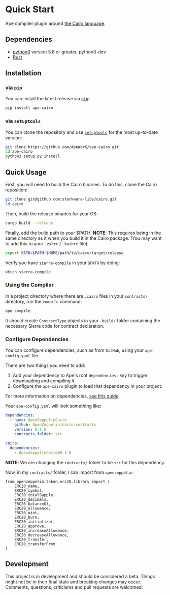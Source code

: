 # Quick Start

Ape compiler plugin around [the Cairo language](https://github.com/starkware-libs/cairo-lang).

## Dependencies

- [python3](https://www.python.org/downloads) version 3.8 or greater, python3-dev
- [Rust](https://www.rust-lang.org/)

## Installation

### via `pip`

You can install the latest release via [`pip`](https://pypi.org/project/pip/):

```bash
pip install ape-cairo
```

### via `setuptools`

You can clone the repository and use [`setuptools`](https://github.com/pypa/setuptools) for the most up-to-date version:

```bash
git clone https://github.com/ApeWorX/ape-cairo.git
cd ape-cairo
python3 setup.py install
```

## Quick Usage

First, you will need to build the Cairo binaries.
To do this, clone the Cairo reposition:

```sh
git clone git@github.com:starkware-libs/cairo.git
cd cairo 
```

Then, build the release binaries for your OS:

```sh
cargo build --release
```

Finally, add the build path to your $PATH.
**NOTE**: This requires being in the same directory as it when you build it in the Cairo package.
(You may want to add this to your `.zshrc` / `.bashrc` file):

```sh
export PATH=$PATH:$HOME/path/to/cairo/target/release
```

Verify you have `sierra-compile` in your `$PATH` by doing:

```bash
which sierra-compile
```

### Using the Compiler

In a project directory where there are `.cairo` files in your `contracts/` directory, run the `compile` command:

```bash
ape compile
```

It should create `ContractType` objects in your `.build/` folder containing the necessary Sierra code for contract declaration.

### Configure Dependencies

You can configure dependencies, such as from `GitHub`, using your `ape-config.yaml` file.

There are two things you need to add:

1. Add your dependency to Ape's root `dependencies:` key to trigger downloading and compiling it.
2. Configure the `ape-cairo` plugin to load that dependency in your project.

For more information on dependencies, [see this guide](https://docs.apeworx.io/ape/stable/userguides/config.html#dependencies).

Your `ape-config.yaml` will look something like:

```yaml
dependencies:
  - name: OpenZeppelinCairo
    github: OpenZeppelin/cairo-contracts
    version: 0.1.0
    contracts_folder: src

cairo:
  dependencies:
    - OpenZeppelinCairo@0.1.0
```

**NOTE**: We are changing the `contracts/` folder to be `src` for this dependency.

Now, in my `contracts/` folder, I can import from `openzeppelin`:

```cairo
from openzeppelin.token.erc20.library import (
    ERC20_name,
    ERC20_symbol,
    ERC20_totalSupply,
    ERC20_decimals,
    ERC20_balanceOf,
    ERC20_allowance,
    ERC20_mint,
    ERC20_burn,
    ERC20_initializer,
    ERC20_approve,
    ERC20_increaseAllowance,
    ERC20_decreaseAllowance,
    ERC20_transfer,
    ERC20_transferFrom
)
```

## Development

This project is in development and should be considered a beta.
Things might not be in their final state and breaking changes may occur.
Comments, questions, criticisms and pull requests are welcomed.
